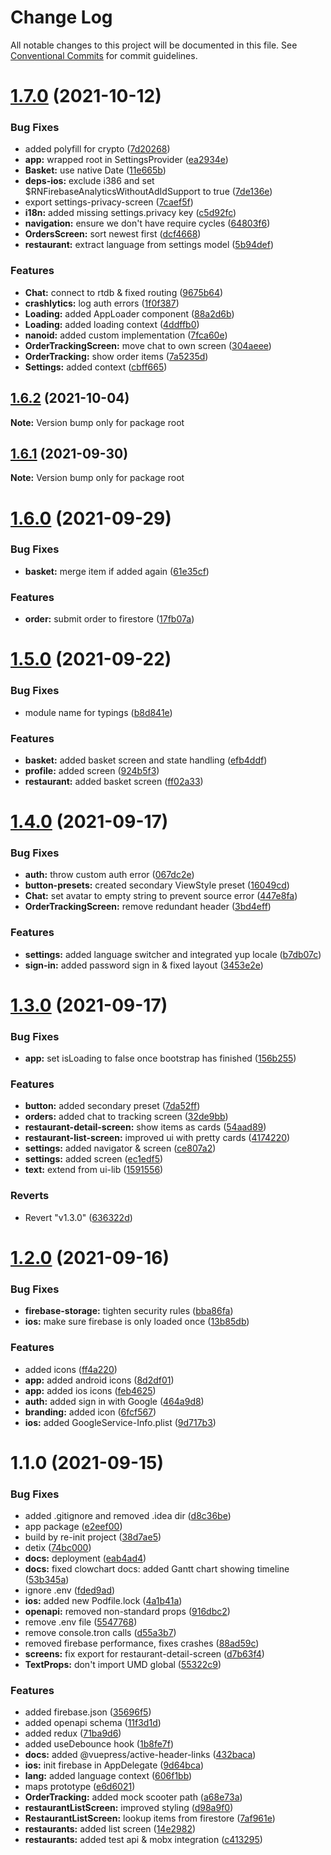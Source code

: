 # Change Log

All notable changes to this project will be documented in this file.
See [Conventional Commits](https://conventionalcommits.org) for commit guidelines.

# [1.7.0](https://github.com/martin-juul/snatch/compare/v1.6.2...v1.7.0) (2021-10-12)


### Bug Fixes

* added polyfill for crypto ([7d20268](https://github.com/martin-juul/snatch/commit/7d20268dc2fd65ddec1a65774c9b7e7012681ab9))
* **app:** wrapped root in SettingsProvider ([ea2934e](https://github.com/martin-juul/snatch/commit/ea2934e7f99764c3e44428f3c42bcc95197fe192))
* **Basket:** use native Date ([11e665b](https://github.com/martin-juul/snatch/commit/11e665b3cb0a10601bc2b4d7e2a07cd757cf74f9))
* **deps-ios:** exclude i386 and set $RNFirebaseAnalyticsWithoutAdIdSupport to true ([7de136e](https://github.com/martin-juul/snatch/commit/7de136e678703f40c443e212c347935a23d7b440))
* export settings-privacy-screen ([7caef5f](https://github.com/martin-juul/snatch/commit/7caef5fee594abc81cb4d9f6b366b81323fccec2))
* **i18n:** added missing settings.privacy key ([c5d92fc](https://github.com/martin-juul/snatch/commit/c5d92fcabbaab95dae9fc38c1c3c3f97f521e8e6))
* **navigation:** ensure we don't have require cycles ([64803f6](https://github.com/martin-juul/snatch/commit/64803f6f30bf58aa380ae1e161278482f835af8a))
* **OrdersScreen:** sort newest first ([dcf4668](https://github.com/martin-juul/snatch/commit/dcf46686c2cc77f8881f66095be169431535bd29))
* **restaurant:** extract language from settings model ([5b94def](https://github.com/martin-juul/snatch/commit/5b94def63e0395ca241c7309bd3ed01a30157cd9))


### Features

* **Chat:** connect to rtdb & fixed routing ([9675b64](https://github.com/martin-juul/snatch/commit/9675b644ebe07c1fbb020d2dc3ee51bfdce29b5f))
* **crashlytics:** log auth errors ([1f0f387](https://github.com/martin-juul/snatch/commit/1f0f387269ee005190fedb612b902b3936c38d43))
* **Loading:** added AppLoader component ([88a2d6b](https://github.com/martin-juul/snatch/commit/88a2d6b2f55219433306b8cd539d9bceb4429bfa))
* **Loading:** added loading context ([4ddffb0](https://github.com/martin-juul/snatch/commit/4ddffb0646ab9e991cf5383f1ff84681ae705ee4))
* **nanoid:** added custom implementation ([7fca60e](https://github.com/martin-juul/snatch/commit/7fca60ecab6409fe87b44e6e7660f65621e00f98))
* **OrderTrackingScreen:** move chat to own screen ([304aeee](https://github.com/martin-juul/snatch/commit/304aeee7cd611d6a2fa0a74f4c379416aea64f4c))
* **OrderTracking:** show order items ([7a5235d](https://github.com/martin-juul/snatch/commit/7a5235d778c79f61b310217174f6ea91ade667f6))
* **Settings:** added context ([cbff665](https://github.com/martin-juul/snatch/commit/cbff665e7b0617365568eef2eb927730f0926335))





## [1.6.2](https://github.com/martin-juul/snatch/compare/v1.6.1...v1.6.2) (2021-10-04)

**Note:** Version bump only for package root





## [1.6.1](https://github.com/martin-juul/snatch/compare/v1.6.0...v1.6.1) (2021-09-30)

**Note:** Version bump only for package root





# [1.6.0](https://github.com/martin-juul/snatch/compare/v1.5.0...v1.6.0) (2021-09-29)


### Bug Fixes

* **basket:** merge item if added again ([61e35cf](https://github.com/martin-juul/snatch/commit/61e35cf7555a31741fbe724ab768d1832db68cea))


### Features

* **order:** submit order to firestore ([17fb07a](https://github.com/martin-juul/snatch/commit/17fb07a2b5138f251bec2d6e91ae5af8a902b0d0))





# [1.5.0](https://github.com/martin-juul/snatch/compare/v1.4.0...v1.5.0) (2021-09-22)


### Bug Fixes

* module name for typings ([b8d841e](https://github.com/martin-juul/snatch/commit/b8d841e3eb5b7f034af89f7e0ebe15cbdcfc76e6))


### Features

* **basket:** added basket screen and state handling ([efb4ddf](https://github.com/martin-juul/snatch/commit/efb4ddf2839428373f11826616388ccf8c14657d))
* **profile:** added screen ([924b5f3](https://github.com/martin-juul/snatch/commit/924b5f3ceeb8e436ec06063ccc85cef8c62acfd2))
* **restaurant:** added basket screen ([ff02a33](https://github.com/martin-juul/snatch/commit/ff02a3338ba86c97a482b0fca4b643a535ed9fbb))





# [1.4.0](https://github.com/martin-juul/snatch/compare/v1.3.0...v1.4.0) (2021-09-17)


### Bug Fixes

* **auth:** throw custom auth error ([067dc2e](https://github.com/martin-juul/snatch/commit/067dc2e11ee3f004b438b15de4af66ed93cfdeb9))
* **button-presets:** created secondary ViewStyle preset ([16049cd](https://github.com/martin-juul/snatch/commit/16049cd8c12786f9c138a87635203e7d6859377f))
* **Chat:** set avatar to empty string to prevent source error ([447e8fa](https://github.com/martin-juul/snatch/commit/447e8fa97290c00d7ed4995c40a5c19afa330886))
* **OrderTrackingScreen:** remove redundant header ([3bd4eff](https://github.com/martin-juul/snatch/commit/3bd4eff9d689bdef9fce06883860228f97f5fb6b))


### Features

* **settings:** added language switcher and integrated yup locale ([b7db07c](https://github.com/martin-juul/snatch/commit/b7db07c25fec40eb41e7755319832acb29cd8f54))
* **sign-in:** added password sign in & fixed layout ([3453e2e](https://github.com/martin-juul/snatch/commit/3453e2e86d754331a5bb59a01f0e2ce4ddf77ddb))





# [1.3.0](https://github.com/martin-juul/snatch/compare/v1.2.0...v1.3.0) (2021-09-17)


### Bug Fixes

* **app:** set isLoading to false once bootstrap has finished ([156b255](https://github.com/martin-juul/snatch/commit/156b255e61c493f437d05c6d34db65d5c51c8a4a))


### Features

* **button:** added secondary preset ([7da52ff](https://github.com/martin-juul/snatch/commit/7da52ff8729873647dcf089626288eecc05404be))
* **orders:** added chat to tracking screen ([32de9bb](https://github.com/martin-juul/snatch/commit/32de9bbef8e7b4c2e8959005f3302b93efc58262))
* **restaurant-detail-screen:** show items as cards ([54aad89](https://github.com/martin-juul/snatch/commit/54aad898ddbae95476a8f1ce12bcc330d6544e60))
* **restaurant-list-screen:** improved ui with pretty cards ([4174220](https://github.com/martin-juul/snatch/commit/4174220e923cccdc2f3d1dbfe7010bfc7982a4e1))
* **settings:** added navigator & screen ([ce807a2](https://github.com/martin-juul/snatch/commit/ce807a2f47feb01acef06b386d2438f7a0aa1076))
* **settings:** added screen ([ec1edf5](https://github.com/martin-juul/snatch/commit/ec1edf513c5db350bf577e5b801d0698e2d40c9b))
* **text:** extend from ui-lib ([1591556](https://github.com/martin-juul/snatch/commit/159155639db9fcec5f80fc4fbae9267a022a3389))


### Reverts

* Revert "v1.3.0" ([636322d](https://github.com/martin-juul/snatch/commit/636322d027d1e0cb004a4b59c00b3b056fa43990))





# [1.2.0](https://github.com/martin-juul/snatch/compare/v1.1.0...v1.2.0) (2021-09-16)


### Bug Fixes

* **firebase-storage:** tighten security rules ([bba86fa](https://github.com/martin-juul/snatch/commit/bba86fa184fc9c7c307ce9b822290259faa82340))
* **ios:** make sure firebase is only loaded once ([13b85db](https://github.com/martin-juul/snatch/commit/13b85db56731a00a64e9f022c9e76558721d60c5))


### Features

* added icons ([ff4a220](https://github.com/martin-juul/snatch/commit/ff4a220d896b421af7a1158a5b2aad7b47043c93))
* **app:** added android icons ([8d2df01](https://github.com/martin-juul/snatch/commit/8d2df01ae53fb861a1217bdddd32891d6295248d))
* **app:** added ios icons ([feb4625](https://github.com/martin-juul/snatch/commit/feb462524171e7d097b6f773342098b87d2b30ec))
* **auth:** added sign in with Google ([464a9d8](https://github.com/martin-juul/snatch/commit/464a9d881fa08c90118ae82477ba6134857a04c3))
* **branding:** added icon ([6fcf567](https://github.com/martin-juul/snatch/commit/6fcf567a30ac8db899927cab75c571418de660b0))
* **ios:** added GoogleService-Info.plist ([9d717b3](https://github.com/martin-juul/snatch/commit/9d717b329c6317cc0c25560ef39197a0df10dd96))





# 1.1.0 (2021-09-15)


### Bug Fixes

* added .gitignore and removed .idea dir ([d8c36be](https://github.com/martin-juul/snatch/commit/d8c36be134d68c0b77f9f5c5ba7908d45ebebdc5))
* app package ([e2eef00](https://github.com/martin-juul/snatch/commit/e2eef006ea0c5945bdd31278da0a121e1938a8b5))
* build by re-init project ([38d7ae5](https://github.com/martin-juul/snatch/commit/38d7ae59e03efbf199f9f2687964b0c579318565))
* detix ([74bc000](https://github.com/martin-juul/snatch/commit/74bc00008ccd3e47e4d3c3920e61d3b5951a343f))
* **docs:** deployment ([eab4ad4](https://github.com/martin-juul/snatch/commit/eab4ad443b7d021c13d61195d5faefc19dc39ad7))
* **docs:** fixed clowchart docs: added Gantt chart showing timeline ([53b345a](https://github.com/martin-juul/snatch/commit/53b345a6bb4ee9df9e33273ecb773461edbc5346))
* ignore .env ([fded9ad](https://github.com/martin-juul/snatch/commit/fded9ad40126a18b8181f9f4b5a3c1cd27d94315))
* **ios:** added new Podfile.lock ([4a1b41a](https://github.com/martin-juul/snatch/commit/4a1b41a4b19c59e0b320b9fa3fbf3766c7a6bf65))
* **openapi:** removed non-standard props ([916dbc2](https://github.com/martin-juul/snatch/commit/916dbc244d1dfb85bfacc6422c881e3cb987de1e))
* remove .env file ([5547768](https://github.com/martin-juul/snatch/commit/5547768bf866ed2d3d1eb0b0e135c2bd83a18f23))
* remove console.tron calls ([d55a3b7](https://github.com/martin-juul/snatch/commit/d55a3b7aaa6923c45066934f6d70ec8537630602))
* removed firebase performance, fixes crashes ([88ad59c](https://github.com/martin-juul/snatch/commit/88ad59cf9ebf98418fd00b65011a95c1a773b6f3))
* **screens:** fix export for restaurant-detail-screen ([d7b63f4](https://github.com/martin-juul/snatch/commit/d7b63f49fb786b790562955130646854c4dae997))
* **TextProps:** don't import UMD global ([55322c9](https://github.com/martin-juul/snatch/commit/55322c9f19fa07246beebc73d6ec2304b644c590))


### Features

* added firebase.json ([35696f5](https://github.com/martin-juul/snatch/commit/35696f52a74f7a45b84f0d40e1dd8fc3edc852dd))
* added openapi schema ([11f3d1d](https://github.com/martin-juul/snatch/commit/11f3d1db4147bd2eaf8be57cc1748840f3fdc0dd))
* added redux ([71ba9d6](https://github.com/martin-juul/snatch/commit/71ba9d6925a26396f9d7c6484340d47561938d3a))
* added useDebounce hook ([1b8fe7f](https://github.com/martin-juul/snatch/commit/1b8fe7fe690888cd7cad499ff11015894ee4bf9d))
* **docs:** added @vuepress/active-header-links ([432baca](https://github.com/martin-juul/snatch/commit/432baca903e89009dfd5393d42517e33ee937fd7))
* **ios:** init firebase in AppDelegate ([9d64bca](https://github.com/martin-juul/snatch/commit/9d64bcac72ed7e76b35ee5668e4e87f19bb43298))
* **lang:** added language context ([606f1bb](https://github.com/martin-juul/snatch/commit/606f1bb4feaaafa3b57ba8ea518bc61e89951cec))
* maps prototype ([e6d6021](https://github.com/martin-juul/snatch/commit/e6d6021a054a302aae8d0564ed619fc670b2035a))
* **OrderTracking:** added mock scooter path ([a68e73a](https://github.com/martin-juul/snatch/commit/a68e73ad3052127e83e65582c996ad4bb6537490))
* **restaurantListScreen:** improved styling ([d98a9f0](https://github.com/martin-juul/snatch/commit/d98a9f0c0994371ea7003aa8a4c1a2c3dfd21b2a))
* **RestaurantListScreen:** lookup items from firestore ([7af961e](https://github.com/martin-juul/snatch/commit/7af961e795dba2e5e673e23f6b47db7e4efac579))
* **restaurants:** added list screen ([14e2982](https://github.com/martin-juul/snatch/commit/14e298244b00e6cc0fea32d2ebb46f49d5646dd4))
* **restaurants:** added test api & mobx integration ([c413295](https://github.com/martin-juul/snatch/commit/c413295534581c2dcba04665e38a7052a762308d))
